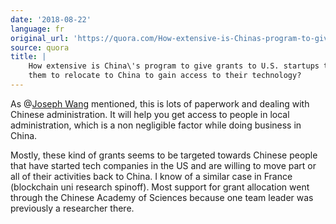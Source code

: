 ```yaml
---
date: '2018-08-22'
language: fr
original_url: 'https://quora.com/How-extensive-is-Chinas-program-to-give-grants-to-U-S-startups-to-get-them-to-relocate-to-China-to-gain-access-to-their-technology/answer/Clément-Renaud'
source: quora
title: |
    How extensive is China\'s program to give grants to U.S. startups to get
    them to relocate to China to gain access to their technology?
---
```


As @[Joseph Wang](http://quora.com/profile/Joseph-Wang-9) mentioned,
this is lots of paperwork and dealing with Chinese administration. It
will help you get access to people in local administration, which is a
non negligible factor while doing business in China.

Mostly, these kind of grants seems to be targeted towards Chinese people
that have started tech companies in the US and are willing to move part
or all of their activities back to China. I know of a similar case in
France (blockchain uni research spinoff). Most support for grant
allocation went through the Chinese Academy of Sciences because one team
leader was previously a researcher there.

